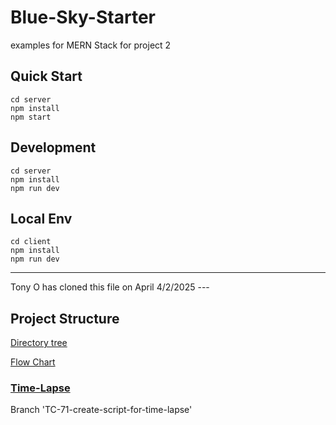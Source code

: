# Blue-Sky-Starter

examples for MERN Stack for project 2

## Quick Start

```
cd server
npm install
npm start
```

## Development

```
cd server
npm install
npm run dev
```

## Local Env

```
cd client
npm install
npm run dev
```

---

Tony O has cloned this file on April 4/2/2025 ---

## Project Structure

[Directory tree](./tree.txt)

[Flow Chart](flowChart.md)

### [Time-Lapse](timeLapse.md)
Branch 'TC-71-create-script-for-time-lapse'